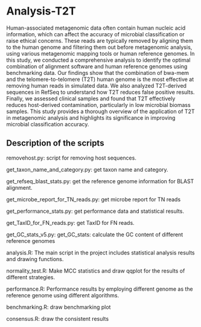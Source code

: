 # Analysis-T2T
Human-associated metagenomic data often contain human nucleic acid information, which can affect the accuracy of microbial classification or raise ethical concerns. These reads are typically removed by aligning them to the human genome and filtering them out before metagenomic analysis, using various metagenomic mapping tools or human reference genomes. In this study, we conducted a comprehensive analysis to identify the optimal combination of alignment software and human reference genomes using benchmarking data. Our findings show that the combination of bwa-mem and the telomere-to-telomere (T2T) human genome is the most effective at removing human reads in simulated data. We also analyzed T2T-derived sequences in RefSeq to understand how T2T reduces false positive results. Finally, we assessed clinical samples and found that T2T effectively reduces host-derived contamination, particularly in low microbial biomass samples. This study provides a thorough overview of the application of T2T in metagenomic analysis and highlights its significance in improving microbial classification accuracy.

## Description of the scripts

removehost.py:  script for removing host sequences.

get_taxon_name_and_category.py: get taxon name and category.

get_refseq_blast_stats.py: get the reference genome information for BLAST alignment.

get_microbe_report_for_TN_reads.py: get microbe report for TN reads

get_performance_stats.py: get performance data and statistical results.

get_TaxID_for_FN_reads.py: get TaxID for FN reads.

get_GC_stats_v5.py: get_GC_stats: calculate the GC content of different reference genomes

analysis.R: 
The main script in the project includes statistical analysis results and drawing functions.

normality_test.R: Make MCC statistics and draw qqplot for the results of different strategies.

performance.R: 
Performance results by employing different genome as the reference genome using different algorithms.

benchmarking.R: 
draw benchmarking plot

consensus.R: 
draw the consistent results
